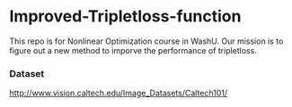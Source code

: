 # Improved-Tripletloss-function
This repo is for Nonlinear Optimization course in WashU. Our mission is to figure out a new method to imporve the performance of tripletloss.

### Dataset
http://www.vision.caltech.edu/Image_Datasets/Caltech101/
